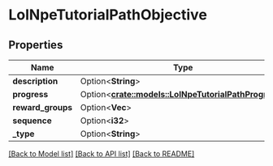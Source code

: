 # LolNpeTutorialPathObjective

## Properties

Name | Type | Description | Notes
------------ | ------------- | ------------- | -------------
**description** | Option<**String**> |  | [optional]
**progress** | Option<[**crate::models::LolNpeTutorialPathProgress**](LolNpeTutorialPathProgress.md)> |  | [optional]
**reward_groups** | Option<**Vec<String>**> |  | [optional]
**sequence** | Option<**i32**> |  | [optional]
**_type** | Option<**String**> |  | [optional]

[[Back to Model list]](../README.md#documentation-for-models) [[Back to API list]](../README.md#documentation-for-api-endpoints) [[Back to README]](../README.md)



